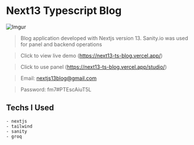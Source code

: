 # Next13 Typescript Blog

![Imgur](https://i.imgur.com/AcwpQ44.png)

> Blog application developed with Nextjs version 13. Sanity.io was used for panel and backend operations

> Click to view live demo
> (https://next13-ts-blog.vercel.app/)

> Click to use panel
> (https://next13-ts-blog.vercel.app/studio/)

> Email: nextjs13blog@gmail.com

> Password: fm7#PTEscAiuT5L

## Techs I Used

    - nextjs
    - tailwind
    - sanity
    - groq
